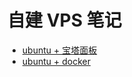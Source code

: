 # 自建 VPS 笔记
+ [ubuntu + 宝塔面板](ubuntu+宝塔面板/README.md)
+ [ubuntu + docker](ubuntu+docker+一键超快/README.md)